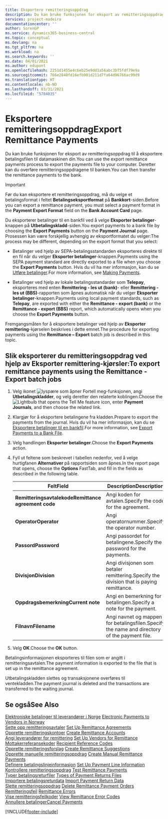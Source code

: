 ```yaml
---
title: Eksportere remitteringsoppdrag
description: Du kan bruke funksjonen for eksport av remitteringsoppdrag til å eksportere betalingsfilen til datamaskinen din.
services: project-madeira
documentationcenter: ''
author: SorenGP
ms.service: dynamics365-business-central
ms.topic: conceptual
ms.devlang: na
ms.tgt_pltfrm: na
ms.workload: na
ms.search.keywords: ''
ms.date: 04/01/2021
ms.author: edupont
ms.openlocfilehash: 2251d1455e4c6eb25e9dd1a56abc3bf5fdf79e9a
ms.sourcegitcommit: 766e2840fd16efb901d211d7fa64d96766ac99d9
ms.translationtype: HT
ms.contentlocale: nb-NO
ms.lasthandoff: 03/31/2021
ms.locfileid: "5784035"
---
```

# <a name="export-remittance-payments"></a><span data-ttu-id="25fbb-103">Eksportere remitteringsoppdrag</span><span class="sxs-lookup"><span data-stu-id="25fbb-103">Export Remittance Payments</span></span>
<span data-ttu-id="25fbb-104">Du kan bruke funksjonen for eksport av remitteringsoppdrag til å eksportere betalingsfilen til datamaskinen din.</span><span class="sxs-lookup"><span data-stu-id="25fbb-104">You can use the export remittance payments process to export the payments file to your computer.</span></span> <span data-ttu-id="25fbb-105">Deretter kan du overføre remitteringsoppdragene til banken.</span><span class="sxs-lookup"><span data-stu-id="25fbb-105">You can then transfer the remittance payments to the bank.</span></span>  

> [!IMPORTANT]  
>  <span data-ttu-id="25fbb-106">Før du kan eksportere et remitteringsoppdrag, må du velge et betalingsformat i feltet **Betalingseksportformat** på **Bankkort**-siden.</span><span class="sxs-lookup"><span data-stu-id="25fbb-106">Before you can export a remittance payment, you must select a payment format in the **Payment Export Format** field on the **Bank Account Card** page.</span></span>  

<span data-ttu-id="25fbb-107">Du eksporterer betalinger til en bankfil ved å velge **Eksporter betalinger**-knappen på **Utbetalingskladd**-siden.</span><span class="sxs-lookup"><span data-stu-id="25fbb-107">You export payments to a bank file by choosing the **Export Payments** button on the **Payment Journal** page.</span></span> <span data-ttu-id="25fbb-108">Prosessen kan være forskjellig avhengig av eksportformatet du velger:</span><span class="sxs-lookup"><span data-stu-id="25fbb-108">The process may be different, depending on the export format that you select:</span></span>  

- <span data-ttu-id="25fbb-109">Betalinger ved hjelp av SEPA-betalingsstandarden eksporteres direkte til en fil når du velger **Eksporter betalinger**-knappen.</span><span class="sxs-lookup"><span data-stu-id="25fbb-109">Payments using the SEPA payment standard are directly exported to a file when you choose the **Export Payments** button.</span></span> <span data-ttu-id="25fbb-110">Hvis du vil ha mer informasjon, kan du se [Utføre betalinger](../../payables-make-payments.md).</span><span class="sxs-lookup"><span data-stu-id="25fbb-110">For more information, see [Making Payments](../../payables-make-payments.md).</span></span>  

- <span data-ttu-id="25fbb-111">Betalinger ved hjelp av lokale betalingsstandarder som **Telepay**, eksporteres med enten **Remittering - les ut (bank)**- eller **Remittering - les ut (BBS)**-rapporten som åpnes automatisk når du velger **Eksporter betalinger**-knappen.</span><span class="sxs-lookup"><span data-stu-id="25fbb-111">Payments using local payment standards, such as **Telepay**, are exported with either the **Remittance - export (bank)** or the **Remittance - export (BBS)** report, which automatically opens when you choose the **Export Payments** button.</span></span>  

<span data-ttu-id="25fbb-112">Fremgangsmåten for å eksportere betalinger ved hjelp av **Eksporter remittering**-kjørselen beskrives i dette emnet.</span><span class="sxs-lookup"><span data-stu-id="25fbb-112">The procedure for exporting payments using the **Remittance – Export** batch job is described in this topic.</span></span>  

## <a name="to-export-remittance-payments-using-the-remittance---export-batch-jobs"></a><span data-ttu-id="25fbb-113">Slik eksporterer du remitteringsoppdrag ved hjelp av Eksporter remittering-kjørsler:</span><span class="sxs-lookup"><span data-stu-id="25fbb-113">To export remittance payments using the Remittance - Export batch jobs</span></span>  

1.  <span data-ttu-id="25fbb-114">Velg ikonet ![lyspære som åpner Fortell meg-funksjonen](../../media/ui-search/search_small.png "Fortell hva du vil gjøre"), angi **Utbetalingskladder**, og velg deretter den relaterte koblingen.</span><span class="sxs-lookup"><span data-stu-id="25fbb-114">Choose the ![Lightbulb that opens the Tell Me feature](../../media/ui-search/search_small.png "Tell me what you want to do") icon, enter **Payment Journals**, and then choose the related link.</span></span>  
2.  <span data-ttu-id="25fbb-115">Klargjør for å eksportere betalingene fra kladden.</span><span class="sxs-lookup"><span data-stu-id="25fbb-115">Prepare to export the payments from the journal.</span></span> <span data-ttu-id="25fbb-116">Hvis du vil ha mer informasjon, kan du se [Eksportere betalinger til en bankfil](../../finance-make-payments-with-bank-data-conversion-service-or-sepa-credit-transfer.md#exporting-payments-to-a-bank-file).</span><span class="sxs-lookup"><span data-stu-id="25fbb-116">For more information, see [Export Payments to a Bank File](../../finance-make-payments-with-bank-data-conversion-service-or-sepa-credit-transfer.md#exporting-payments-to-a-bank-file).</span></span>  
3.  <span data-ttu-id="25fbb-117">Velg handlingen **Eksporter betalinger**.</span><span class="sxs-lookup"><span data-stu-id="25fbb-117">Choose the **Export Payments** action.</span></span>  
4.  <span data-ttu-id="25fbb-118">Fyll ut feltene som beskrevet i tabellen nedenfor, ved å velge hurtigfanen **Alternativer** på rapportsiden som åpnes.</span><span class="sxs-lookup"><span data-stu-id="25fbb-118">In the report page that opens, choose the **Options** FastTab, and fill in the fields as described in the following table.</span></span>  

    |<span data-ttu-id="25fbb-119">Felt</span><span class="sxs-lookup"><span data-stu-id="25fbb-119">Field</span></span>|<span data-ttu-id="25fbb-120">Description</span><span class="sxs-lookup"><span data-stu-id="25fbb-120">Description</span></span>|  
    |---------------------------------|---------------------------------------|  
    |<span data-ttu-id="25fbb-121">**Remitteringsavtalekode**</span><span class="sxs-lookup"><span data-stu-id="25fbb-121">**Remittance agreement code**</span></span>|<span data-ttu-id="25fbb-122">Angi koden for avtalen.</span><span class="sxs-lookup"><span data-stu-id="25fbb-122">Specify the code for the agreement.</span></span>|  
    |<span data-ttu-id="25fbb-123">**Operator**</span><span class="sxs-lookup"><span data-stu-id="25fbb-123">**Operator**</span></span>|<span data-ttu-id="25fbb-124">Angi operatornummer.</span><span class="sxs-lookup"><span data-stu-id="25fbb-124">Specify the operator number.</span></span>|  
    |<span data-ttu-id="25fbb-125">**Passord**</span><span class="sxs-lookup"><span data-stu-id="25fbb-125">**Password**</span></span>|<span data-ttu-id="25fbb-126">Angi passordet for betalingene.</span><span class="sxs-lookup"><span data-stu-id="25fbb-126">Specify the password for the payments.</span></span>|  
    |<span data-ttu-id="25fbb-127">**Divisjon**</span><span class="sxs-lookup"><span data-stu-id="25fbb-127">**Division**</span></span>|<span data-ttu-id="25fbb-128">Angi divisjonen som betaler remittering.</span><span class="sxs-lookup"><span data-stu-id="25fbb-128">Specify the division that is paying remittance.</span></span>|  
    |<span data-ttu-id="25fbb-129">**Oppdragsbemerkning**</span><span class="sxs-lookup"><span data-stu-id="25fbb-129">**Current note**</span></span>|<span data-ttu-id="25fbb-130">Angi en bemerkning for betalingen.</span><span class="sxs-lookup"><span data-stu-id="25fbb-130">Specify a note for the payment.</span></span>|  
    |<span data-ttu-id="25fbb-131">**Filnavn**</span><span class="sxs-lookup"><span data-stu-id="25fbb-131">**Filename**</span></span>|<span data-ttu-id="25fbb-132">Angi navnet og mappen for betalingsfilen.</span><span class="sxs-lookup"><span data-stu-id="25fbb-132">Specify the name and directory of the payment file.</span></span>|  

5.  <span data-ttu-id="25fbb-133">Velg **OK**.</span><span class="sxs-lookup"><span data-stu-id="25fbb-133">Choose the **OK** button.</span></span>  

<span data-ttu-id="25fbb-134">Betalingsinformasjonen eksporteres til filen som er angitt i remitteringsavtalen.</span><span class="sxs-lookup"><span data-stu-id="25fbb-134">The payment information is exported to the file that is set up in the remittance agreement.</span></span>  

<span data-ttu-id="25fbb-135">Utbetalingskladden slettes og transaksjonene overføres til ventekladden.</span><span class="sxs-lookup"><span data-stu-id="25fbb-135">The payment journal is deleted and the transactions are transferred to the waiting journal.</span></span>  

## <a name="see-also"></a><span data-ttu-id="25fbb-136">Se også</span><span class="sxs-lookup"><span data-stu-id="25fbb-136">See Also</span></span>  
 <span data-ttu-id="25fbb-137">[Elektroniske betalinger til leverandører i Norge](electronic-payments-to-vendors-in-norway.md) </span><span class="sxs-lookup"><span data-stu-id="25fbb-137">[Electronic Payments to Vendors in Norway](electronic-payments-to-vendors-in-norway.md) </span></span>  
 <span data-ttu-id="25fbb-138">[Sette opp remitteringsavtaler](how-to-set-up-remittance-agreements.md) </span><span class="sxs-lookup"><span data-stu-id="25fbb-138">[Set Up Remittance Agreements](how-to-set-up-remittance-agreements.md) </span></span>  
 <span data-ttu-id="25fbb-139">[Opprette remitteringskontoer](how-to-create-remittance-accounts.md) </span><span class="sxs-lookup"><span data-stu-id="25fbb-139">[Create Remittance Accounts](how-to-create-remittance-accounts.md) </span></span>  
 <span data-ttu-id="25fbb-140">[Angi leverandører for remittering](how-to-set-up-vendors-for-remittance.md) </span><span class="sxs-lookup"><span data-stu-id="25fbb-140">[Set Up Vendors for Remittance](how-to-set-up-vendors-for-remittance.md) </span></span>  
 <span data-ttu-id="25fbb-141">[Mottakerreferansekoder](recipient-reference-codes.md) </span><span class="sxs-lookup"><span data-stu-id="25fbb-141">[Recipient Reference Codes](recipient-reference-codes.md) </span></span>  
 <span data-ttu-id="25fbb-142">[Opprette remitteringsforslag](how-to-create-remittance-suggestions.md) </span><span class="sxs-lookup"><span data-stu-id="25fbb-142">[Create Remittance Suggestions](how-to-create-remittance-suggestions.md) </span></span>  
 <span data-ttu-id="25fbb-143">[Opprette manuelle remitteringsoppdrag](how-to-create-manual-remittance-payments.md) </span><span class="sxs-lookup"><span data-stu-id="25fbb-143">[Create Manual Remittance Payments](how-to-create-manual-remittance-payments.md) </span></span>  
 <span data-ttu-id="25fbb-144">[Definere betalingslinjeinformasjon](how-to-set-up-payment-line-information.md) </span><span class="sxs-lookup"><span data-stu-id="25fbb-144">[Set Up Payment Line Information](how-to-set-up-payment-line-information.md) </span></span>  
 <span data-ttu-id="25fbb-145">[Kontrollere remitteringsoppdrag](how-to-test-remittance-payments.md) </span><span class="sxs-lookup"><span data-stu-id="25fbb-145">[Test Remittance Payments](how-to-test-remittance-payments.md) </span></span>  
 <span data-ttu-id="25fbb-146">[Typer betalingsreturfiler](types-of-payment-returns-files.md) </span><span class="sxs-lookup"><span data-stu-id="25fbb-146">[Types of Payment Returns Files](types-of-payment-returns-files.md) </span></span>  
 <span data-ttu-id="25fbb-147">[Importere betalingsreturdata](how-to-import-payment-return-data.md) </span><span class="sxs-lookup"><span data-stu-id="25fbb-147">[Import Payment Return Data](how-to-import-payment-return-data.md) </span></span>  
 <span data-ttu-id="25fbb-148">[Slette remitteringsoppdrag](how-to-delete-remittance-payment-orders.md) </span><span class="sxs-lookup"><span data-stu-id="25fbb-148">[Delete Remittance Payment Orders](how-to-delete-remittance-payment-orders.md) </span></span>  
 <span data-ttu-id="25fbb-149">[Remitteringsfeil](remittance-errors.md) </span><span class="sxs-lookup"><span data-stu-id="25fbb-149">[Remittance Errors](remittance-errors.md) </span></span>  
 <span data-ttu-id="25fbb-150">[Vise remitteringsfeilkoder](how-to-view-remittance-error-codes.md) </span><span class="sxs-lookup"><span data-stu-id="25fbb-150">[View Remittance Error Codes](how-to-view-remittance-error-codes.md) </span></span>  
 [<span data-ttu-id="25fbb-151">Annullere betalinger</span><span class="sxs-lookup"><span data-stu-id="25fbb-151">Cancel Payments</span></span>](how-to-cancel-payments.md)


[!INCLUDE[footer-include](../../includes/footer-banner.md)]